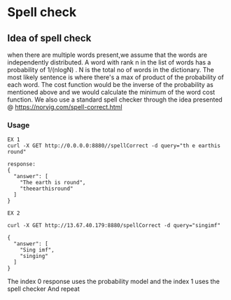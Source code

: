 # Spell check


## Idea of spell check

when there are multiple words present,we assume that the words are independently distributed. 
A word with rank n in the list of words has a probability of 1/(nlogN) . N is the total no of words in the dictionary.
The most likely sentence is where there's a max of product of the probability of each word.
The cost function would be the inverse of the probability as mentioned above and we would calculate the minimum of the word cost function. 
We also use a standard spell checker through the idea presented @ https://norvig.com/spell-correct.html


### Usage
```
EX 1
curl -X GET http://0.0.0.0:8880//spellCorrect -d query="th e earthis round"

response:
{
  "answer": [
    "The earth is round",
    "theearthisround"
  ]
}

EX 2

curl -X GET http://13.67.40.179:8880/spellCorrect -d query="singimf"

{
  "answer": [
    "Sing imf",
    "singing"
  ]
}
```
The index 0 response uses the probability model and the index 1 uses the spell checker
And repeat
